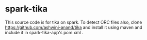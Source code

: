 # spark-tika
This source code is for tika on spark. 
To detect ORC files also, clone https://github.com/ashwini-anand/tika and install it using maven and include it in spark-tika-app's pom.xml .
